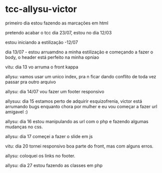 # tcc-allysu-victor

primeiro dia estou fazendo as marcações em html 

pretendo acabar o tcc dia 23/07, estou no dia 12/03

estou iniciando a estilização -12/07

dia 13/07 - estou arruamdno a minha estilização e começando a fazer o body, o header está perfeito na minha opniao

vitu: dia 13 vo arruma o front kappa

allysu: vamos usar um unico index, pra n ficar dando conflito de toda vez passar pra outro arquivo

allysu: dia 14/07 vou fazer um footer responsivo

allysuu: dia 15 estamos perto de adquirir esquizofrenia, victor está arrumando bugs enquanto chora por mulher e eu vou começar a fazer url amigavel :)

allysu: dia 16 estou manipulando as url com o php e fazendo algumas mudanças no css.

allysu: dia 17 começei a fazer o slide em js

vitu: dia 20 tornei responsivo boa parte do front, mas com alguns erros.

allysu: coloquei os links no footer.

allysu: dia 27 estou fazendo as classes em php
